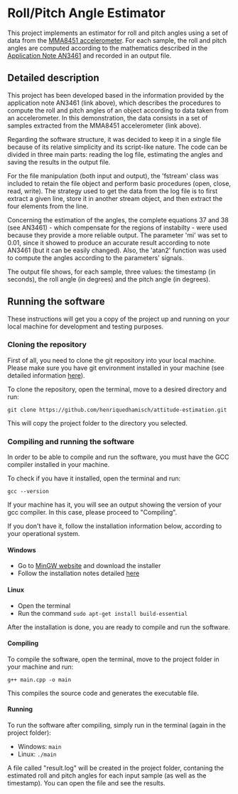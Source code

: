 # Roll/Pitch Angle Estimator

This project implements an estimator for roll and pitch angles using a set of data from the [MMA8451 accelerometer](https://www.nxp.com/docs/en/data-sheet/MMA8451Q.pdf).
For each sample, the roll and pitch angles are computed according to the mathematics described in the [Application Note AN3461](https://www.nxp.com/docs/en/application-note/AN3461.pdf) and recorded in an output file.

## Detailed description
This project has been developed based in the information provided by the application note AN3461 (link above), which describes the procedures to compute the roll and pitch angles of an object according to data taken from an accelerometer.
In this demonstration, the data consists in a set of samples extracted from the MMA8451 accelerometer (link above).

Regarding the software structure, it was decided to keep it in a single file because of its relative simplicity and its script-like nature.
The code can be divided in three main parts: reading the log file, estimating the angles and saving the results in the output file.

For the file manipulation (both input and output), the 'fstream' class was included to retain the file object and perform basic procedures (open, close, read, write).
The strategy used to get the data from the log file is to first extract a given line, store it in another stream object, and then extract the four elements from the line.

Concerning the estimation of the angles, the complete equations 37 and 38 (see AN3461) - which compensate for the regions of instabilty - were used because they provide a more reliable output.
The parameter 'mi' was set to 0.01, since it showed to produce an accurate result according to note AN3461 (but it can be easily changed).
Also, the 'atan2' function was used to compute the angles according to the parameters' signals.

The output file shows, for each sample, three values: the timestamp (in seconds), the roll angle (in degrees) and the pitch angle (in degrees).

## Running the software

These instructions will get you a copy of the project up and running on your local machine for development and testing purposes.

### Cloning the repository
First of all, you need to clone the git repository into your local machine.
Please make sure you have git environment installed in your machine (see detailed information [here](https://git-scm.com/)).

To clone the repository, open the terminal, move to a desired directory and run:
```
git clone https://github.com/henriquedhamisch/attitude-estimation.git
```
This will copy the project folder to the directory you selected.

### Compiling and running the software

In order to be able to compile and run the software, you must have the GCC compiler installed in your machine.

To check if you have it installed, open the terminal and run:
```
gcc --version
```
If your machine has it, you will see an output showing the version of your gcc compiler. In this case, please proceed to "Compiling".

If you don't have it, follow the installation information below, according to your operational system.

#### Windows
* Go to [MinGW website](https://osdn.net/projects/mingw/releases/) and download the installer
* Follow the installation notes detailed [here](http://www.mingw.org/wiki/Getting_Started)

#### Linux
* Open the terminal
* Run the command ```sudo apt-get install build-essential```

After the installation is done, you are ready to compile and run the software.

#### Compiling
To compile the software, open the terminal, move to the project folder in your machine and run:

```
g++ main.cpp -o main
```
This compiles the source code and generates the executable file.

#### Running 
To run the software after compiling, simply run in the terminal (again in the project folder):

* Windows: ```main```
* Linux: ```./main```

A file called "result.log" will be created in the project folder, contaning the estimated roll and pitch angles for each input sample (as well as the timestamp).
You can open the file and see the results.
